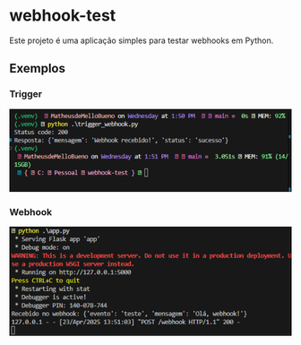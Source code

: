 # webhook-test

Este projeto é uma aplicação simples para testar webhooks em Python.

## Exemplos

### Trigger
![Exemplo de Trigger](img/trigger.png)

### Webhook
![Exemplo de Webhook](img/webhook.png)
